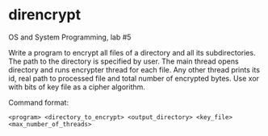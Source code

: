 # direncrypt
OS and System Programming, lab #5

Write a program to encrypt all files of a directory and all its subdirectories. The path to the directory is specified by user. The main thread opens directory and runs encrypter thread for each file. Any other thread prints its id, real path to processed file and total number of encrypted bytes. Use xor with bits of key file as a cipher algorithm.

Command format:
```
<program> <directory_to_encrypt> <output_directory> <key_file> <max_number_of_threads>
```
